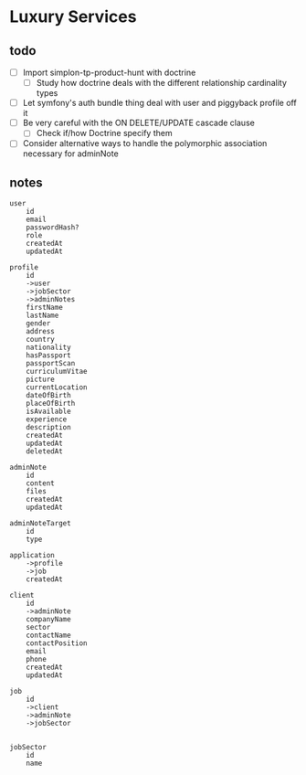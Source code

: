 # Luxury Services
## todo
- [ ] Import simplon-tp-product-hunt with doctrine
    + [ ] Study how doctrine deals with the different relationship 
          cardinality types
- [ ] Let symfony's auth bundle thing deal with user and piggyback profile off 
      it
- [ ] Be very careful with the ON DELETE/UPDATE cascade clause
    + [ ] Check if/how Doctrine specify them
- [ ] Consider alternative ways to handle the polymorphic association necessary
      for adminNote

## notes
```
user
    id
    email
    passwordHash?
    role
    createdAt
    updatedAt

profile
    id
    ->user
    ->jobSector
    ->adminNotes
    firstName
    lastName
    gender
    address
    country
    nationality
    hasPassport
    passportScan
    curriculumVitae
    picture
    currentLocation
    dateOfBirth
    placeOfBirth
    isAvailable
    experience
    description
    createdAt
    updatedAt
    deletedAt

adminNote
    id
    content
    files
    createdAt
    updatedAt

adminNoteTarget
    id
    type

application
    ->profile
    ->job
    createdAt

client
    id
    ->adminNote
    companyName
    sector
    contactName
    contactPosition
    email
    phone
    createdAt
    updatedAt

job
    id
    ->client
    ->adminNote
    ->jobSector


jobSector
    id
    name
```